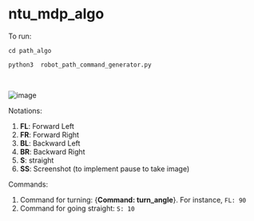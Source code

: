 # ntu_mdp_algo
To run:
````
cd path_algo
````
````
python3  robot_path_command_generator.py
````
<br>

![image](https://github.com/kang5647/ntu_mdp_algo/assets/76279908/0acc5603-57c5-4a72-81d0-2db81be03f76)

Notations: 
1. __FL__: Forward Left
2. __FR__: Forward Right
3. __BL__: Backward Left
4. __BR__: Backward Right
5. __S__: straight
6. __SS__: Screenshot (to implement pause to take image) 

Commands: 
1. Command for turning: {__Command: turn_angle__}. For instance, ``FL: 90`` <br>
2. Command for going straight: ``S: 10``
